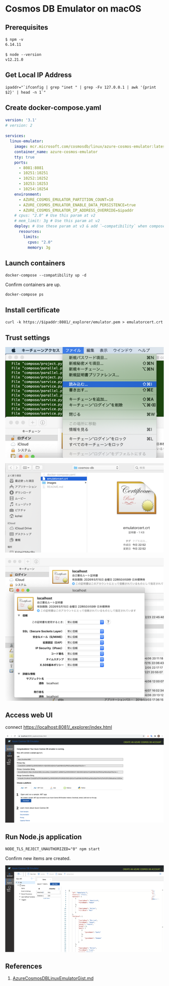 # Cosmos DB Emulator on macOS

## Prerequisites

```shell
$ npm -v
6.14.11

$ node --version
v12.21.0
```

## Get Local IP Address

```shell
ipaddr="`ifconfig | grep "inet " | grep -Fv 127.0.0.1 | awk '{print $2}' | head -n 1`"
```

## Create docker-compose.yaml

```yml
version: '3.1'
# version: 2

services:
  linux-emulator:
    image: mcr.microsoft.com/cosmosdb/linux/azure-cosmos-emulator:latest
    container_name: azure-cosmos-emulator
    tty: true
    ports:
      - 8081:8081
      - 10251:10251
      - 10252:10252
      - 10253:10253
      - 10254:10254
    environment:
      - AZURE_COSMOS_EMULATOR_PARTITION_COUNT=10
      - AZURE_COSMOS_EMULATOR_ENABLE_DATA_PERSISTENCE=true
      - AZURE_COSMOS_EMULATOR_IP_ADDRESS_OVERRIDE=$ipaddr
    # cpus: "2.0" # Use this param at v2
    # mem_limit: 3g # Use this param at v2
    deploy: # Use these param at v3 & add `–compatibility` when compose up
      resources:
        limits:
          cpus: "2.0"
          memory: 3g
```

## Launch containers

```shell
docker-compose --compatibility up -d
```

Confirm containers are up.

```shell
docker-compose ps
```

## Install certificate

```shell
curl -k https://$ipaddr:8081/_explorer/emulator.pem > emulatorcert.crt
```

## Trust settings

![alt text](./images/keychainaccess_import.png)

![alt text](./images/keychainaccess_select.png)

![alt text](./images/certificate_trust.png)

## Access web UI

connect <https://localhost:8081/_explorer/index.html>

![alt text](./images/webui.png)

## Run Node.js application

```shell
NODE_TLS_REJECT_UNAUTHORIZED="0" npm start
```

Confirm new items are created.

![alt text](./images/new_items.png)

## References

 1. [AzureCosmosDBLinuxEmulatorGist.md](https://gist.github.com/StefArroyo/86a87056300fa58c2042e84cdfaa0e1c#file-azurecosmosdblinuxemulatorgist-md)